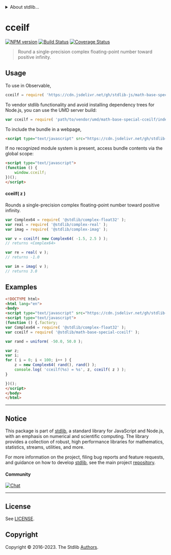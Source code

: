 <!--

@license Apache-2.0

Copyright (c) 2021 The Stdlib Authors.

Licensed under the Apache License, Version 2.0 (the "License");
you may not use this file except in compliance with the License.
You may obtain a copy of the License at

   http://www.apache.org/licenses/LICENSE-2.0

Unless required by applicable law or agreed to in writing, software
distributed under the License is distributed on an "AS IS" BASIS,
WITHOUT WARRANTIES OR CONDITIONS OF ANY KIND, either express or implied.
See the License for the specific language governing permissions and
limitations under the License.

-->


<details>
  <summary>
    About stdlib...
  </summary>
  <p>We believe in a future in which the web is a preferred environment for numerical computation. To help realize this future, we've built stdlib. stdlib is a standard library, with an emphasis on numerical and scientific computation, written in JavaScript (and C) for execution in browsers and in Node.js.</p>
  <p>The library is fully decomposable, being architected in such a way that you can swap out and mix and match APIs and functionality to cater to your exact preferences and use cases.</p>
  <p>When you use stdlib, you can be absolutely certain that you are using the most thorough, rigorous, well-written, studied, documented, tested, measured, and high-quality code out there.</p>
  <p>To join us in bringing numerical computing to the web, get started by checking us out on <a href="https://github.com/stdlib-js/stdlib">GitHub</a>, and please consider <a href="https://opencollective.com/stdlib">financially supporting stdlib</a>. We greatly appreciate your continued support!</p>
</details>

# cceilf

[![NPM version][npm-image]][npm-url] [![Build Status][test-image]][test-url] [![Coverage Status][coverage-image]][coverage-url] <!-- [![dependencies][dependencies-image]][dependencies-url] -->

> Round a single-precision complex floating-point number toward positive infinity.



<section class="usage">

## Usage

To use in Observable,

```javascript
cceilf = require( 'https://cdn.jsdelivr.net/gh/stdlib-js/math-base-special-cceilf@umd/browser.js' )
```

To vendor stdlib functionality and avoid installing dependency trees for Node.js, you can use the UMD server build:

```javascript
var cceilf = require( 'path/to/vendor/umd/math-base-special-cceilf/index.js' )
```

To include the bundle in a webpage,

```html
<script type="text/javascript" src="https://cdn.jsdelivr.net/gh/stdlib-js/math-base-special-cceilf@umd/browser.js"></script>
```

If no recognized module system is present, access bundle contents via the global scope:

```html
<script type="text/javascript">
(function () {
    window.cceilf;
})();
</script>
```

#### cceilf( z )

Rounds a single-precision complex floating-point number toward positive infinity.

```javascript
var Complex64 = require( '@stdlib/complex-float32' );
var real = require( '@stdlib/complex-real' );
var imag = require( '@stdlib/complex-imag' );

var v = cceilf( new Complex64( -1.5, 2.5 ) );
// returns <Complex64>

var re = real( v );
// returns -1.0

var im = imag( v );
// returns 3.0
```

</section>

<!-- /.usage -->

<section class="examples">

## Examples

<!-- eslint no-undef: "error" -->

```html
<!DOCTYPE html>
<html lang="en">
<body>
<script type="text/javascript" src="https://cdn.jsdelivr.net/gh/stdlib-js/random-base-uniform@umd/browser.js"></script>
<script type="text/javascript">
(function () {.factory;
var Complex64 = require( '@stdlib/complex-float32' );
var cceilf = require( '@stdlib/math-base-special-cceilf' );

var rand = uniform( -50.0, 50.0 );

var z;
var i;
for ( i = 0; i < 100; i++ ) {
    z = new Complex64( rand(), rand() );
    console.log( 'cceilf(%s) = %s', z, cceilf( z ) );
}

})();
</script>
</body>
</html>
```

</section>

<!-- /.examples -->

<!-- C interface documentation. -->



<!-- Section for related `stdlib` packages. Do not manually edit this section, as it is automatically populated. -->

<section class="related">

</section>

<!-- /.related -->

<!-- Section for all links. Make sure to keep an empty line after the `section` element and another before the `/section` close. -->


<section class="main-repo" >

* * *

## Notice

This package is part of [stdlib][stdlib], a standard library for JavaScript and Node.js, with an emphasis on numerical and scientific computing. The library provides a collection of robust, high performance libraries for mathematics, statistics, streams, utilities, and more.

For more information on the project, filing bug reports and feature requests, and guidance on how to develop [stdlib][stdlib], see the main project [repository][stdlib].

#### Community

[![Chat][chat-image]][chat-url]

---

## License

See [LICENSE][stdlib-license].


## Copyright

Copyright &copy; 2016-2023. The Stdlib [Authors][stdlib-authors].

</section>

<!-- /.stdlib -->

<!-- Section for all links. Make sure to keep an empty line after the `section` element and another before the `/section` close. -->

<section class="links">

[npm-image]: http://img.shields.io/npm/v/@stdlib/math-base-special-cceilf.svg
[npm-url]: https://npmjs.org/package/@stdlib/math-base-special-cceilf

[test-image]: https://github.com/stdlib-js/math-base-special-cceilf/actions/workflows/test.yml/badge.svg?branch=main
[test-url]: https://github.com/stdlib-js/math-base-special-cceilf/actions/workflows/test.yml?query=branch:main

[coverage-image]: https://img.shields.io/codecov/c/github/stdlib-js/math-base-special-cceilf/main.svg
[coverage-url]: https://codecov.io/github/stdlib-js/math-base-special-cceilf?branch=main

<!--

[dependencies-image]: https://img.shields.io/david/stdlib-js/math-base-special-cceilf.svg
[dependencies-url]: https://david-dm.org/stdlib-js/math-base-special-cceilf/main

-->

[chat-image]: https://img.shields.io/gitter/room/stdlib-js/stdlib.svg
[chat-url]: https://app.gitter.im/#/room/#stdlib-js_stdlib:gitter.im

[stdlib]: https://github.com/stdlib-js/stdlib

[stdlib-authors]: https://github.com/stdlib-js/stdlib/graphs/contributors

[umd]: https://github.com/umdjs/umd
[es-module]: https://developer.mozilla.org/en-US/docs/Web/JavaScript/Guide/Modules

[deno-url]: https://github.com/stdlib-js/math-base-special-cceilf/tree/deno
[umd-url]: https://github.com/stdlib-js/math-base-special-cceilf/tree/umd
[esm-url]: https://github.com/stdlib-js/math-base-special-cceilf/tree/esm
[branches-url]: https://github.com/stdlib-js/math-base-special-cceilf/blob/main/branches.md

[stdlib-license]: https://raw.githubusercontent.com/stdlib-js/math-base-special-cceilf/main/LICENSE

</section>

<!-- /.links -->
